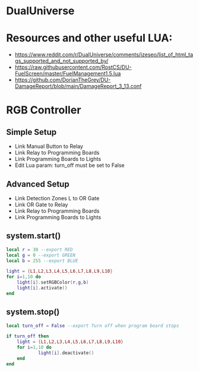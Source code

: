 # DualUniverse

# Resources and other useful LUA:

- https://www.reddit.com/r/DualUniverse/comments/izeseo/list_of_html_tags_supported_and_not_supported_by/
- https://raw.githubusercontent.com/RostCS/DU-FuelScreen/master/FuelManagement1.5.lua
- https://github.com/DorianTheGrey/DU-DamageReport/blob/main/DamageReport_3_13.conf


# RGB Controller 
## Simple Setup
- Link Manual Button to Relay
- Link Relay to Programming Boards
- Link Programming Boards to Lights
- Edit Lua param: turn_off must be set to False

## Advanced Setup
- Link Detection Zones L to OR Gate
- Link OR Gate to Relay
- Link Relay to Programming Boards
- Link Programming Boards to Lights

## system.start()

```lua
local r = 30 --export RED
local g = 0 --export GREEN
local b = 255 --export BLUE

light = {L1,L2,L3,L4,L5,L6,L7,L8,L9,L10}
for i=1,10 do      
    light[i].setRGBColor(r,g,b)
    light[i].activate()
end
```

## system.stop()

```lua
local turn_off = False --export Turn off when program board stops

if turn_off then
	light = {L1,L2,L3,L4,L5,L6,L7,L8,L9,L10}	
	for i=1,10 do	
    		light[i].deactivate()
	end
end
```
